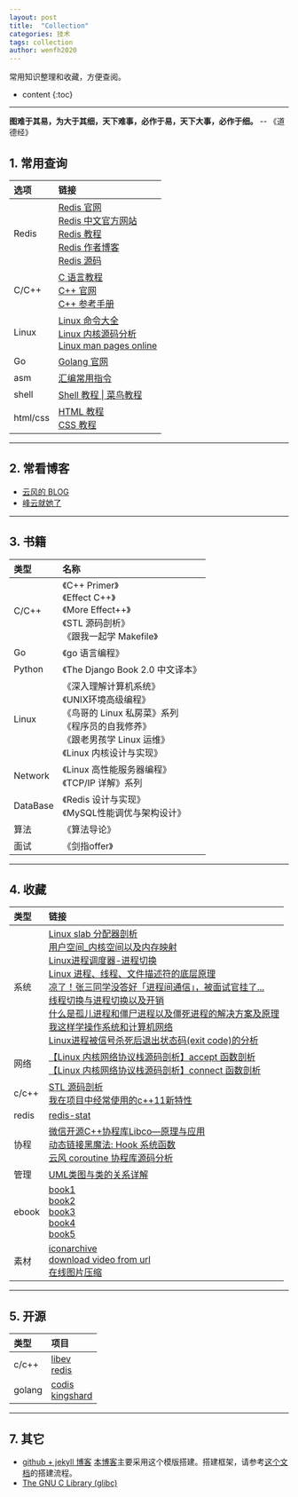 ```yaml
---
layout: post
title:  "Collection"
categories: 技术
tags: collection
author: wenfh2020
--- 
```


常用知识整理和收藏，方便查阅。



* content
{:toc}

---

**图难于其易，为大于其细，天下难事，必作于易，天下大事，必作于细。** -- 《道德经》

## 1. 常用查询

| 选项     | 链接                                                                                                                                                                                                                                                            |
| :------- | :-------------------------------------------------------------------------------------------------------------------------------------------------------------------------------------------------------------------------------------------------------------- |
| Redis    | [Redis 官网](https://redis.io/)<br/>[Redis 中文官方网站](http://www.redis.cn/)<br/>[Redis 教程](https://www.runoob.com/redis/redis-tutorial.html) <br/>[Redis 作者博客](http://antirez.com/) <br/> [Redis 源码](https://github.com/antirez/redis/tree/unstable) |
| C/C++    | [C 语言教程](https://www.runoob.com/cprogramming/c-tutorial.html) <br/> [C++ 官网](http://www.cplusplus.com/) <br/> [C++ 参考手册](https://zh.cppreference.com/)                                                                                                |
| Linux    | [Linux 命令大全](https://www.runoob.com/linux/linux-command-manual.html)<br/>[Linux 内核源码分析](https://www.cnblogs.com/tolimit/default.html?page=1)<br/>[Linux man pages online](http://man7.org/linux/man-pages/)                                           |
| Go       | [Golang 官网](https://golang.google.cn/)                                                                                                                                                                                                                        |
| asm      | [汇编常用指令](https://blog.csdn.net/qq_36982160/article/details/82950848)                                                                                                                                                                                      |
| shell    | [Shell 教程 \| 菜鸟教程](https://www.runoob.com/linux/linux-shell.html)                                                                                                                                                                                         |
| html/css | [HTML 教程](http://caibaojian.com/w3c/html/)<br/>[CSS 教程](http://caibaojian.com/w3c/css/)                                                                                                                                                                     |

---

## 2. 常看博客

* [云风的 BLOG](https://blog.codingnow.com/)
* [峰云就她了](http://xiaorui.cc/)

---

## 3. 书籍

| 类型     | 名称                                                                                                                                                                  |
| :------- | :-------------------------------------------------------------------------------------------------------------------------------------------------------------------- |
| C/C++    | 《C++ Primer》 <br/>《Effect C++》 <br/>《More Effect++》<br/>《STL 源码剖析》<br/>《跟我一起学 Makefile》                                                            |
| Go       | 《go 语言编程》                                                                                                                                                       |
| Python   | 《The Django Book 2.0 中文译本》                                                                                                                                      |
| Linux    | 《深入理解计算机系统》<br/>《UNIX环境高级编程》<br/>《鸟哥的 Linux 私房菜》系列 <br/>《程序员的自我修养》<br/>《跟老男孩学 Linux 运维》<br/> 《Linux 内核设计与实现》 |
| Network  | 《Linux 高性能服务器编程》     <br/> 《TCP/IP 详解》系列                                                                                                              |
| DataBase | 《Redis 设计与实现》<br/> 《MySQL性能调优与架构设计》                                                                                                                 |
| 算法     | 《算法导论》                                                                                                                                                          |
| 面试     | 《剑指offer》                                                                                                                                                         |

---

## 4. 收藏

| 类型  | 链接                                                                                                                                                                                                                                                                                                                                                                                                                                                                                                                                                                                                                                                                                                                                                                                                                                                                                                                                                   |
| :---- | :----------------------------------------------------------------------------------------------------------------------------------------------------------------------------------------------------------------------------------------------------------------------------------------------------------------------------------------------------------------------------------------------------------------------------------------------------------------------------------------------------------------------------------------------------------------------------------------------------------------------------------------------------------------------------------------------------------------------------------------------------------------------------------------------------------------------------------------------------------------------------------------------------------------------------------------------------- |
| 系统  | [Linux slab 分配器剖析](https://www.ibm.com/developerworks/cn/linux/l-linux-slab-allocator/index.html) <br/> [用户空间_内核空间以及内存映射](https://www.solves.com.cn/news/hlw/2020-03-15/13907.html) <br/> [Linux进程调度器-进程切换](https://www.cnblogs.com/LoyenWang/p/12386281.html) <br/> [Linux 进程、线程、文件描述符的底层原理](https://blog.csdn.net/fdl123456/article/details/103982657)  <br/> [凉了！张三同学没答好「进程间通信」，被面试官挂了...](https://blog.csdn.net/qq_34827674/article/details/107678226) <br/> [线程切换与进程切换以及开销](https://blog.csdn.net/qq_35701633/article/details/97398354) <br/> [什么是孤儿进程和僵尸进程以及僵死进程的解决方案及原理](https://blog.csdn.net/qq_35701633/article/details/97393947) <br/> [我这样学操作系统和计算机网络](https://zhuanlan.zhihu.com/p/260185138) <br/> [Linux进程被信号杀死后退出状态码(exit code)的分析](https://blog.csdn.net/halfclear/article/details/72783900) |
| 网络  | [【Linux 内核网络协议栈源码剖析】accept 函数剖析](https://blog.csdn.net/wenqian1991/article/details/46794647)   <br/> [【Linux 内核网络协议栈源码剖析】connect 函数剖析](https://blog.csdn.net/wenqian1991/article/details/46713505)                                                                                                                                                                                                                                                                                                                                                                                                                                                                                                                                                                                                                                                                                                                   |
| c/c++ | [STL 源码剖析](https://www.kancloud.cn/digest/stl-sources/) <br/> [我在项目中经常使用的c++11新特性](https://zhuanlan.zhihu.com/p/102419965?utm_source=qq)                                                                                                                                                                                                                                                                                                                                                                                                                                                                                                                                                                                                                                                                                                                                                                                              |
| redis | [redis-stat](https://github.com/junegunn/redis-stat)                                                                                                                                                                                                                                                                                                                                                                                                                                                                                                                                                                                                                                                                                                                                                                                                                                                                                                   |
| 协程  | [微信开源C++协程库Libco—原理与应用](https://blog.didiyun.com/index.php/2018/11/23/libco/) <br/> [动态链接黑魔法: Hook 系统函数](http://kaiyuan.me/2017/05/03/function_wrapper/) <br/> [云风 coroutine 协程库源码分析](https://www.cyhone.com/articles/analysis-of-cloudwu-coroutine/)                                                                                                                                                                                                                                                                                                                                                                                                                                                                                                                                                                                                                                                                  |
| 管理  | [UML类图与类的关系详解](http://www.uml.org.cn/oobject/201104212.asp)                                                                                                                                                                                                                                                                                                                                                                                                                                                                                                                                                                                                                                                                                                                                                                                                                                                                                   |
| ebook | [book1](https://evanli.github.io/programming-book/Git/) <br/> [book2](https://github.com/wenfh2020/books) <br/> [book3](https://github.com/hello2dj/Books-1)   <br/> [book4](https://github.com/yuebaii/books)     <br/> [book5](https://github.com/lancetw/ebook-1)                                                                                                                                                                                                                                                                                                                                                                                                                                                                                                                                                                                                                                                                                   |
| 素材  | [iconarchive](http://www.iconarchive.com/) <br/> [download video from url](https://en.savefrom.net/11/)  <br/> [在线图片压缩](https://docsmall.com/image-compress)                                                                                                                                                                                                                                                                                                                                                                                                                                                                                                                                                                                                                                                                                                                                                                                     |

---

## 5. 开源

| 类型   | 项目                                                                                               |
| :----- | :------------------------------------------------------------------------------------------------- |
| c/c++  | [libev](http://software.schmorp.de/pkg/libev.html) <br/> [redis](https://github.com/antirez/redis) |
| golang | [codis](https://github.com/CodisLabs/codis) <br/> [kingshard](https://github.com/flike/kingshard)  |

---

## 7. 其它

* [github + jekyll 博客](https://github.com/Gaohaoyang/gaohaoyang.github.io)
  [本博客](https://wenfh2020.com/2020/02/17/make-blog/)主要采用这个模版搭建。搭建框架，请参考[这个文档](https://github.com/wonderseen/wonderseen.github.io)的搭建流程。
* [The GNU C Library (glibc)](https://www.gnu.org/software/libc/)
